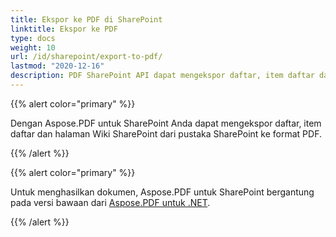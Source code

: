 ```yaml
---
title: Ekspor ke PDF di SharePoint
linktitle: Ekspor ke PDF
type: docs
weight: 10
url: /id/sharepoint/export-to-pdf/
lastmod: "2020-12-16"
description: PDF SharePoint API dapat mengekspor daftar, item daftar dan halaman Wiki SharePoint dari pustaka SharePoint ke format PDF.
---
```


{{% alert color="primary" %}}

Dengan Aspose.PDF untuk SharePoint Anda dapat mengekspor daftar, item daftar dan halaman Wiki SharePoint dari pustaka SharePoint ke format PDF.

{{% /alert %}}

{{% alert color="primary" %}}

Untuk menghasilkan dokumen, Aspose.PDF untuk SharePoint bergantung pada versi bawaan dari [Aspose.PDF untuk .NET](http://www.aspose.com/categories/.net-components/aspose.pdf-for-.net/default.aspx).

{{% /alert %}}